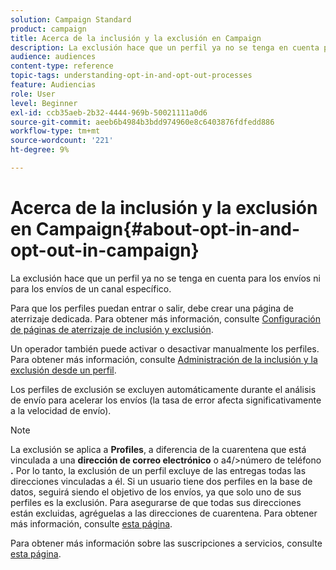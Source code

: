 ```yaml
---
solution: Campaign Standard
product: campaign
title: Acerca de la inclusión y la exclusión en Campaign
description: La exclusión hace que un perfil ya no se tenga en cuenta para los envíos ni para los envíos de un canal específico.
audience: audiences
content-type: reference
topic-tags: understanding-opt-in-and-opt-out-processes
feature: Audiencias
role: User
level: Beginner
exl-id: ccb35aeb-2b32-4444-969b-50021111a0d6
source-git-commit: aeeb6b4984b3bdd974960e8c6403876fdfedd886
workflow-type: tm+mt
source-wordcount: '221'
ht-degree: 9%

---
```


# Acerca de la inclusión y la exclusión en Campaign{#about-opt-in-and-opt-out-in-campaign}

La exclusión hace que un perfil ya no se tenga en cuenta para los envíos ni para los envíos de un canal específico.

Para que los perfiles puedan entrar o salir, debe crear una página de aterrizaje dedicada. Para obtener más información, consulte [Configuración de páginas de aterrizaje de inclusión y exclusión](../../audiences/using/managing-opt-in-and-opt-out-in-campaign.md#setting-up-opt-in-and-opt-out-landing-pages).

Un operador también puede activar o desactivar manualmente los perfiles. Para obtener más información, consulte [Administración de la inclusión y la exclusión desde un perfil](../../audiences/using/managing-opt-in-and-opt-out-in-campaign.md#managing-opt-in-and-opt-out-from-a-profile).

Los perfiles de exclusión se excluyen automáticamente durante el análisis de envío para acelerar los envíos (la tasa de error afecta significativamente a la velocidad de envío).

>[!NOTE]
>
>La exclusión se aplica a **Profiles**, a diferencia de la cuarentena que está vinculada a una **dirección de correo electrónico** o a4/>número de teléfono **.** Por lo tanto, la exclusión de un perfil excluye de las entregas todas las direcciones vinculadas a él. Si un usuario tiene dos perfiles en la base de datos, seguirá siendo el objetivo de los envíos, ya que solo uno de sus perfiles es la exclusión. Para asegurarse de que todas sus direcciones están excluidas, agréguelas a las direcciones de cuarentena. Para obtener más información, consulte [esta página](../../sending/using/understanding-quarantine-management.md#identifying-quarantined-addresses-for-the-entire-platform).

Para obtener más información sobre las suscripciones a servicios, consulte [esta página](../../audiences/using/about-subscriptions.md).
